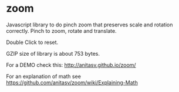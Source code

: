 # zoom
Javascript library to do pinch zoom that preserves scale and rotation correctly.
Pinch to zoom, rotate and translate. 

Double Click to reset.

GZIP size of library is about 753 bytes.

For a DEMO check this:
    http://anitasv.github.io/zoom/

For an explanation of math see
    https://github.com/anitasv/zoom/wiki/Explaining-Math
